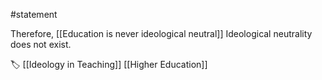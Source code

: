 #statement 

Therefore, [[Education is never ideological neutral]] Ideological neutrality does not exist.

🏷️ [[Ideology in Teaching]]  [[Higher Education]]